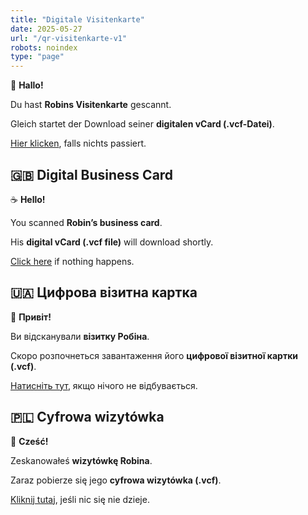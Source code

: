 ```yaml
---
title: "Digitale Visitenkarte"
date: 2025-05-27
url: "/qr-visitenkarte-v1"
robots: noindex
type: "page"
---
```


🌭 **Hallo!**

Du hast **Robins Visitenkarte** gescannt.

Gleich startet der Download seiner **digitalen vCard (.vcf-Datei)**.

[Hier klicken](/robin.vcf), falls nichts passiert.


## 🇬🇧 Digital Business Card

☕ **Hello!**

You scanned **Robin’s business card**.

His **digital vCard (.vcf file)** will download shortly.

[Click here](/robin.vcf) if nothing happens.


## 🇺🇦 Цифрова візитна картка

🌻 **Привіт!**

Ви відсканували **візитку Робіна**.

Скоро розпочнеться завантаження його **цифрової візитної картки (.vcf)**.

[Натисніть тут](/robin.vcf), якщо нічого не відбувається.


## 🇵🇱 Cyfrowa wizytówka

🥟 **Cześć!**

Zeskanowałeś **wizytówkę Robina**.

Zaraz pobierze się jego **cyfrowa wizytówka (.vcf)**.

[Kliknij tutaj](/robin.vcf), jeśli nic się nie dzieje.
